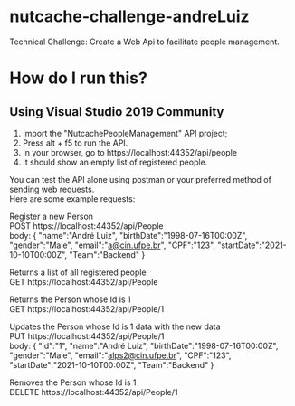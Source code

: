 # nutcache-challenge-andreLuiz
Technical Challenge: Create a Web Api to facilitate people management.

# How do I run this?
## Using Visual Studio 2019 Community
1. Import the "NutcachePeopleManagement" API project;
2. Press alt + f5 to run the API.
3. In your browser, go to https://localhost:44352/api/people
4. It should show an empty list of registered people.

You can test the API alone using postman or your preferred method of sending web requests.  
Here are some example requests:

Register a new Person  
POST https://localhost:44352/api/People  
body: {
  "name":"André Luiz",
  "birthDate":"1998-07-16T00:00Z",
  "gender":"Male",
  "email":"a@cin.ufpe.br",
  "CPF":"123",
  "startDate":"2021-10-10T00:00Z",
  "Team":"Backend"
}

Returns a list of all registered people  
GET https://localhost:44352/api/People  

Returns the Person whose Id is 1  
GET https://localhost:44352/api/People/1  

Updates the Person whose Id is 1 data with the new data  
PUT https://localhost:44352/api/People/1  
body: {
  "id":"1",
  "name":"André Luiz",
  "birthDate":"1998-07-16T00:00Z",
  "gender":"Male",
  "email":"alps2@cin.ufpe.br",
  "CPF":"123",
  "startDate":"2021-10-10T00:00Z",
  "Team":"Backend"
}

Removes the Person whose Id is 1  
DELETE https://localhost:44352/api/People/1  
